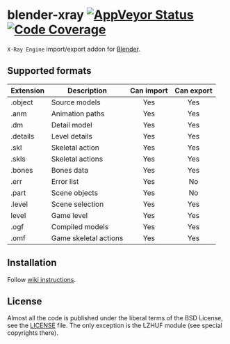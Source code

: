 # blender-xray [![AppVeyor Status](https://img.shields.io/appveyor/build/PavelBlend/blender-xray?logo=AppVeyor&label=AppVeyor)](https://ci.appveyor.com/project/PavelBlend/blender-xray/branch/develop) [![Code Coverage](https://codecov.io/gh/PavelBlend/blender-xray/graph/badge.svg)](https://codecov.io/gh/PavelBlend/blender-xray)
`X-Ray Engine` import/export addon for [Blender](http://www.blender.org/).

## Supported formats
| Extension | Description           | Can import | Can export |
|-----------|-----------------------|:----------:|:----------:|
| .object   | Source models         | Yes        | Yes        |
| .anm      | Animation paths       | Yes        | Yes        |
| .dm       | Detail model          | Yes        | Yes        |
| .details  | Level details         | Yes        | Yes        |
| .skl      | Skeletal action       | Yes        | Yes        |
| .skls     | Skeletal actions      | Yes        | Yes        |
| .bones    | Bones data            | Yes        | Yes        |
| .err      | Error list            | Yes        | No         |
| .part     | Scene objects         | Yes        | No         |
| .level    | Scene selection       | Yes        | Yes        |
| level     | Game level            | Yes        | Yes        |
| .ogf      | Compiled models       | Yes        | Yes        |
| .omf      | Game skeletal actions | Yes        | Yes        |

## Installation
Follow [wiki instructions](https://github.com/PavelBlend/blender-xray/wiki/Installation).

## License
Almost all the code is published under the liberal terms of the BSD License, see the [LICENSE](LICENSE) file.
The only exception is the LZHUF module (see special copyrights there).
